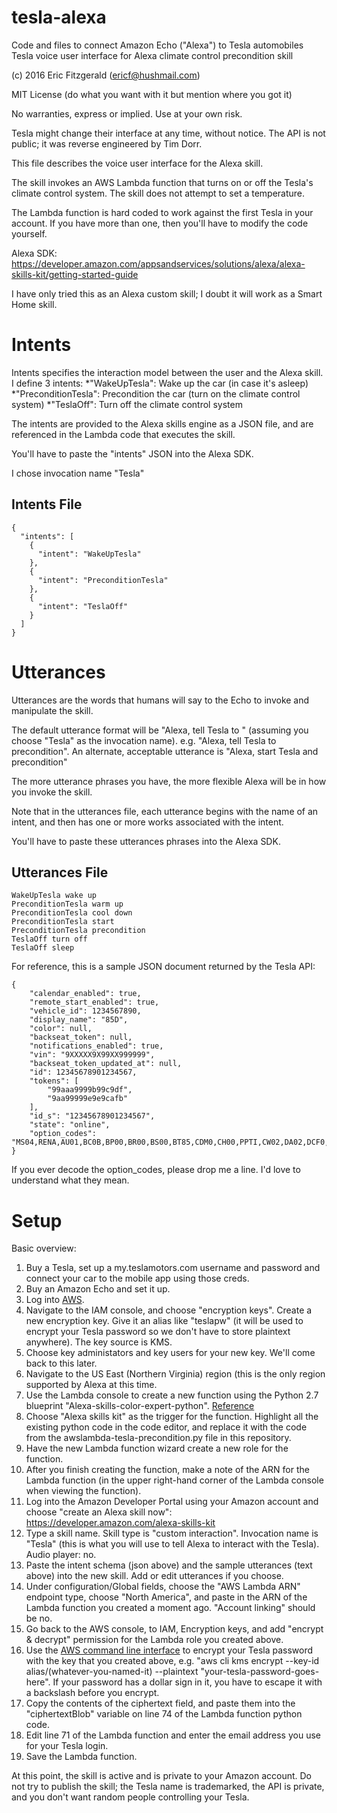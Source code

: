 # tesla-alexa
Code and files to connect Amazon Echo ("Alexa") to Tesla automobiles
Tesla voice user interface for Alexa climate control precondition skill

(c) 2016 Eric Fitzgerald (ericf@hushmail.com)

MIT License (do what you want with it but mention where you got it)

No warranties, express or implied.  Use at your own risk.

Tesla might change their interface at any time, without notice.  The API is not public; it was reverse engineered by Tim Dorr.

This file describes the voice user interface for the Alexa skill.

The skill invokes an AWS Lambda function that turns on or off the Tesla's climate
control system.  The skill does not attempt to set a temperature.

The Lambda function is hard coded to work against the first Tesla in your account.
If you have more than one, then you'll have to modify the code yourself.

Alexa SDK: https://developer.amazon.com/appsandservices/solutions/alexa/alexa-skills-kit/getting-started-guide

I have only tried this as an Alexa custom skill; I doubt it will work as a Smart Home skill.

Intents
=======
Intents specifies the interaction model between the user and the Alexa skill.
I define 3 intents:
*"WakeUpTesla": Wake up the car (in case it's asleep)
*"PreconditionTesla": Precondition the car (turn on the climate control system)
*"TeslaOff": Turn off the climate control system

The intents are provided to the Alexa skills engine as a JSON file, and are referenced in the Lambda code that executes the skill.

You'll have to paste the "intents" JSON into the Alexa SDK.

I chose invocation name "Tesla"

Intents File
------------
```
{
  "intents": [
    {
      "intent": "WakeUpTesla"
    },
    {
      "intent": "PreconditionTesla"
    },
    {
      "intent": "TeslaOff"
    }
  ]
}
```

Utterances
==========
Utterances are the words that humans will say to the Echo to invoke and manipulate the skill.

The default utterance format will be "Alexa, tell Tesla to <intent>" (assuming you choose "Tesla" as the invocation name).
e.g. "Alexa, tell Tesla to precondition".
An alternate, acceptable utterance is "Alexa, start Tesla and precondition"

The more utterance phrases you have, the more flexible Alexa will be in how you invoke the skill.

Note that in the utterances file, each utterance begins with the name of an intent, and then has one or more works associated with the intent.

You'll have to paste these utterances phrases into the Alexa SDK.

Utterances File
---------------
```
WakeUpTesla wake up
PreconditionTesla warm up
PreconditionTesla cool down
PreconditionTesla start
PreconditionTesla precondition
TeslaOff turn off
TeslaOff sleep
```

For reference, this is a sample JSON document returned by the Tesla API:

```
{
    "calendar_enabled": true,
    "remote_start_enabled": true,
    "vehicle_id": 1234567890,
    "display_name": "85D",
    "color": null,
    "backseat_token": null,
    "notifications_enabled": true,
    "vin": "9XXXXX9X99XX999999",
    "backseat_token_updated_at": null,
    "id": 12345678901234567,
    "tokens": [
        "99aaa9999b99c9df",
        "9aa99999e9e9cafb"
    ],
    "id_s": "12345678901234567",
    "state": "online",
    "option_codes": "MS04,RENA,AU01,BC0B,BP00,BR00,BS00,BT85,CDM0,CH00,PPTI,CW02,DA02,DCF0,DRLH,DSH7,DV4W,FG02,HP00,IDCF,IX01,LP01,ME02,MI00,PA00,PF00,PI01,PK00,PS01,PX00,QNET,RFP2,SC01,SP00,SR01,SU01,TM00,TP03,TR00,UTAB,WT19,WTX1,X001,X003,X007,X011,X013,X021,X025,X027,X028,X031,X037,X040,YF00,COUS"
}
```
If you ever decode the option_codes, please drop me a line.  I'd love to understand what they mean.

Setup
=====

Basic overview:

1. Buy a Tesla, set up a my.teslamotors.com username and password and connect your car to the mobile app using those creds.
2. Buy an Amazon Echo and set it up.
3. Log into [AWS](https://aws.amazon.com).
4. Navigate to the IAM console, and choose "encryption keys".  Create a new encryption key.  Give it an alias like "teslapw" (it will be used to encrypt your Tesla password so we don't have to store plaintext anywhere).  The key source is KMS.
5. Choose key administators and key users for your new key.  We'll come back to this later.
6. Navigate to the US East (Northern Virginia) region (this is the only region supported by Alexa at this time.
7. Use the Lambda console to create a new function using the Python 2.7 blueprint "Alexa-skills-color-expert-python".  [Reference](https://developer.amazon.com/public/solutions/alexa/alexa-skills-kit/docs/developing-an-alexa-skill-as-a-lambda-function)
8. Choose "Alexa skills kit" as the trigger for the function.  Highlight all the existing python code in the code editor, and replace it with the code from the awslambda-tesla-precondition.py file in this repository.
9. Have the new Lambda function wizard create a new role for the function.
10. After you finish creating the function, make a note of the ARN for the Lambda function (in the upper right-hand corner of the Lambda console when viewing the function).
11. Log into the Amazon Developer Portal using your Amazon account and choose "create an Alexa skill now": https://developer.amazon.com/alexa-skills-kit
12. Type a skill name.  Skill type is "custom interaction".  Invocation name is "Tesla" (this is what you will use to tell Alexa to interact with the Tesla). Audio player: no.
13. Paste the intent schema (json above) and the sample utterances (text above) into the new skill.  Add or edit utterances if you choose.
14. Under configuration/Global fields, choose the "AWS Lambda ARN" endpoint type, choose "North America", and paste in the ARN of the Lambda function you created a moment ago.  "Account linking" should be no.
15. Go back to the AWS console, to IAM, Encryption keys, and add "encrypt & decrypt" permission for the Lambda role you created above.
16. Use the [AWS command line interface]() to encrypt your Tesla password with the key that you created above, e.g. "aws cli kms encrypt --key-id alias/(whatever-you-named-it) --plaintext "your-tesla-password-goes-here".  If your password has a dollar sign in it, you have to escape it with a backslash before you encrypt.
17. Copy the contents of the ciphertext field, and paste them into the "ciphertextBlob" variable on line 74 of the Lambda function python code.
18. Edit line 71 of the Lambda function and enter the email address you use for your Tesla login.
19. Save the Lambda function.

At this point, the skill is active and is private to your Amazon account.  Do not try to publish the skill; the Tesla name is trademarked, the API is private, and you don't want random people controlling your Tesla.

